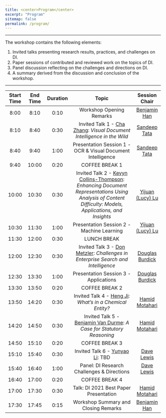 ```yaml
---
title: <center>Program</center>
excerpt: "Program"
sitemap: false
permalink: /program/
---
```


------

The workshop contains the following elements:

1. Invited talks presenting research results, practices, and challenges on DI.
2. Paper sessions of contributed and reviewed work on the topics of DI.
3. Panel discussion reflecting on the challenges and directions on DI. 
4. A summary derived from the discussion and conclusion of the workshop.

------

| Start Time 	| End Time 	| Duration 	| Topic 	| Session Chair 	|
|:-:	|:-:	|:-:	|:-:	|:-:	|
| 8:00 	| 8:10 	| 0:10 	| Workshop Opening Remarks 	| [Benjamin Han](https://www.linkedin.com/in/benjaminhan/)	|
| 8:10 	| 8:40 	| 0:30 	| Invited Talk 1 - [Cha Zhang](https://www.microsoft.com/en-us/research/people/chazhang/): _Visual Document Intelligence in the Wild_	| [Sandeep Tata](https://research.google/people/SandeepTata/)	|
| 8:40 	| 9:40 	| 1:00 	| Presentation Session 1 - OCR & Visual Document Intelligence 	| [Sandeep Tata](https://research.google/people/SandeepTata/)	|
| 9:40 	| 10:00 	| 0:20 	| COFFEE BREAK 1 	|  	|
| 10:00 	| 10:30 	| 0:30 	| Invited Talk 2 - [Kevyn Collins-Thompson](http://www-personal.umich.edu/~kevynct/): _Enhancing Document Representations Using Analysis of Content Difficulty: Models, Applications, and Insights_	| [Yijuan (Lucy) Lu](https://www.linkedin.com/in/yijuan-lu-590b426/) |
| 10:30 	| 11:30 	| 1:00 	| Presentation Session 2 - Machine Learning 	| [Yijuan (Lucy) Lu](https://www.linkedin.com/in/yijuan-lu-590b426/) 	|
| 11:30  	| 12:00 	| 0:30 	| LUNCH BREAK  	|  	|
| 12:00 	| 12:30 	| 0:30 	| Invited Talk 3 - [Don Metzler](https://research.google/people/DonaldMetzler/): _Challenges in Enterprise Search and Intelligence_	| [Douglas Burdick](https://researcher.watson.ibm.com/researcher/view.php?person=us-drburdic) |
| 12:30 	| 13:30 	| 1:00 	| Presentation Session 3 - Applications	| [Douglas Burdick](https://researcher.watson.ibm.com/researcher/view.php?person=us-drburdic) |
| 13:30 	| 13:50 	| 0:20 	| COFFEE BREAK 2 	|  	|
| 13:50  	| 14:20 	| 0:30 	| Invited Talk 4 - [Heng Ji](https://cs.illinois.edu/about/people/faculty/hengji): _What’s in a Chemical Entity?_	| [Hamid Motahari](https://www.linkedin.com/in/hamidmotahari/) |
| 14:20 	| 14:50 	| 0:30 	| Invited Talk 5 - [Benjamin Van Durme](https://www.cs.jhu.edu/~vandurme/): _A Case for Statutory Reasoning_	| [Hamid Motahari](https://www.linkedin.com/in/hamidmotahari/) |
| 14:50 	| 15:10  	| 0:20 	| COFFEE BREAK 3 	|  	|
| 15:10 	| 15:40  	| 0:30 	| Invited Talk 6 - [Yunyao Li](https://researcher.watson.ibm.com/researcher/view.php?person=us-yunyaoli): TBD	| [Dave Lewis](https://www.linkedin.com/in/daviddlewis/)	|
| 15:40  	| 16:40  	| 1:00 	| Panel: DI Research Challenges & Directions 	| [Dave Lewis](https://www.linkedin.com/in/daviddlewis/) |
| 16:40 	| 17:00 	| 0:20 	| COFFEE BREAK 4 	|  	|
| 17:00  	| 17:30  	| 0:30 	| Talk: DI 2021 Best Paper Presentation 	| [Hamid Motahari](https://www.linkedin.com/in/hamidmotahari/) |
| 17:30 	| 17:45 	| 0:15 	| Workshop Summary and Closing Remarks 	| [Benjamin Han](https://www.linkedin.com/in/benjaminhan/)	|

